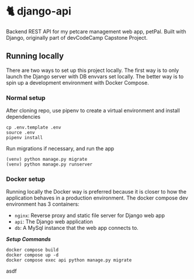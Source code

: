 # 🐈 django-api
Backend REST API for my petcare management web app, petPal. Built with Django, originally part of devCodeCamp Capstone Project.

## Running locally

There are two ways to set up this project locally. The first way is to only launch the Django server with DB envvars set locally. The better way is to spin up a development environment with Docker Compose.

### Normal setup
After cloning repo, use pipenv to create a virtual environment and install dependencies
```
cp .env.template .env
source .env
pipenv install
```
Run migrations if necessary, and run the app
```
(venv) python manage.py migrate
(venv) python manage.py runserver
```

### Docker setup
Running locally the Docker way is preferred because it is closer to how the application behaves in a production environment. The docker compose dev environment has 3 containers:
- `nginx`: Reverse proxy and static file server for Django web app
- `api`: The Django web application
- `db`: A MySql instance that the web app connects to.

***Setup Commands***
```
docker compose build
docker compose up -d
docker compose exec api python manage.py migrate

```
asdf